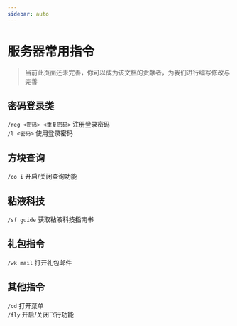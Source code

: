 ```yaml
---
sidebar: auto
---
```


# 服务器常用指令

> 当前此页面还未完善，你可以成为该文档的贡献者，为我们进行编写修改与完善

## 密码登录类
`/reg <密码> <重复密码>` 注册登录密码  
`/l <密码>` 使用登录密码

## 方块查询
`/co i` 开启/关闭查询功能

## 粘液科技
`/sf guide` 获取粘液科技指南书

## 礼包指令
`/wk mail` 打开礼包邮件

## 其他指令
`/cd` 打开菜单  
`/fly` 开启/关闭飞行功能